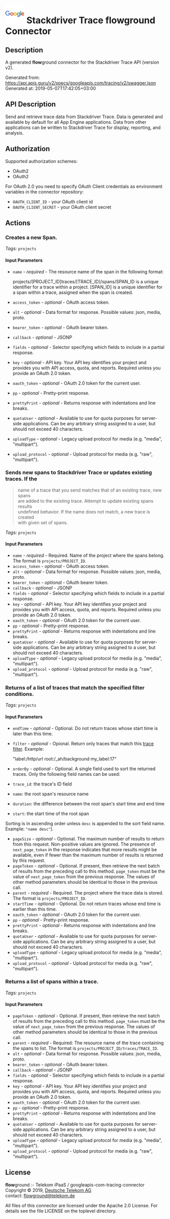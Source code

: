 # ![LOGO](logo.png) Stackdriver Trace **flow**ground Connector

## Description

A generated **flow**ground connector for the Stackdriver Trace API (version v2).

Generated from: https://api.apis.guru/v2/specs/googleapis.com/tracing/v2/swagger.json<br/>
Generated at: 2019-05-07T17:42:05+03:00

## API Description

Send and retrieve trace data from Stackdriver Trace. Data is generated and available by default for all App Engine applications. Data from other applications can be written to Stackdriver Trace for display, reporting, and analysis.


## Authorization

Supported authorization schemes:
- OAuth2
- OAuth2

For OAuth 2.0 you need to specify OAuth Client credentials as environment variables in the connector repository:
* `OAUTH_CLIENT_ID` - your OAuth client id
* `OAUTH_CLIENT_SECRET` - your OAuth client secret

## Actions

### Creates a new Span.

*Tags:* `projects`

#### Input Parameters
* `name` - _required_ - The resource name of the span in the following format:

    projects/[PROJECT_ID]traces/[TRACE_ID]/spans/SPAN_ID is a unique identifier for a trace within a project.
[SPAN_ID] is a unique identifier for a span within a trace,
assigned when the span is created.
* `access_token` - _optional_ - OAuth access token.
* `alt` - _optional_ - Data format for response.
    Possible values: json, media, proto.
* `bearer_token` - _optional_ - OAuth bearer token.
* `callback` - _optional_ - JSONP
* `fields` - _optional_ - Selector specifying which fields to include in a partial response.
* `key` - _optional_ - API key. Your API key identifies your project and provides you with API access, quota, and reports. Required unless you provide an OAuth 2.0 token.
* `oauth_token` - _optional_ - OAuth 2.0 token for the current user.
* `pp` - _optional_ - Pretty-print response.
* `prettyPrint` - _optional_ - Returns response with indentations and line breaks.
* `quotaUser` - _optional_ - Available to use for quota purposes for server-side applications. Can be any arbitrary string assigned to a user, but should not exceed 40 characters.
* `uploadType` - _optional_ - Legacy upload protocol for media (e.g. "media", "multipart").
* `upload_protocol` - _optional_ - Upload protocol for media (e.g. "raw", "multipart").

### Sends new spans to Stackdriver Trace or updates existing traces. If the<br/>
> name of a trace that you send matches that of an existing trace, new spans<br/>
> are added to the existing trace. Attempt to update existing spans results<br/>
> undefined behavior. If the name does not match, a new trace is created<br/>
> with given set of spans.

*Tags:* `projects`

#### Input Parameters
* `name` - _required_ - Required. Name of the project where the spans belong. The format is
`projects/PROJECT_ID`.
* `access_token` - _optional_ - OAuth access token.
* `alt` - _optional_ - Data format for response.
    Possible values: json, media, proto.
* `bearer_token` - _optional_ - OAuth bearer token.
* `callback` - _optional_ - JSONP
* `fields` - _optional_ - Selector specifying which fields to include in a partial response.
* `key` - _optional_ - API key. Your API key identifies your project and provides you with API access, quota, and reports. Required unless you provide an OAuth 2.0 token.
* `oauth_token` - _optional_ - OAuth 2.0 token for the current user.
* `pp` - _optional_ - Pretty-print response.
* `prettyPrint` - _optional_ - Returns response with indentations and line breaks.
* `quotaUser` - _optional_ - Available to use for quota purposes for server-side applications. Can be any arbitrary string assigned to a user, but should not exceed 40 characters.
* `uploadType` - _optional_ - Legacy upload protocol for media (e.g. "media", "multipart").
* `upload_protocol` - _optional_ - Upload protocol for media (e.g. "raw", "multipart").

### Returns of a list of traces that match the specified filter conditions.

*Tags:* `projects`

#### Input Parameters
* `endTime` - _optional_ - Optional. Do not return traces whose start time is later than this time.
* `filter` - _optional_ - Opional. Return only traces that match this
[trace filter](/trace/docs/trace-filters). Example:

    "label:/http/url root:/_ah/background my_label:17"
* `orderBy` - _optional_ - Optional. A single field used to sort the returned traces.
Only the following field names can be used:

*   `trace_id`: the trace's ID field
*   `name`:  the root span's resource name
*   `duration`: the difference between the root span's start time and end time
*   `start`:  the start time of the root span

Sorting is in ascending order unless `desc` is appended to the sort field name.
Example: `"name desc"`).
* `pageSize` - _optional_ - Optional. The maximum number of results to return from this request.
Non-positive values are ignored. The presence of `next_page_token` in the
response indicates that more results might be available, even if fewer than
the maximum number of results is returned by this request.
* `pageToken` - _optional_ - Optional. If present, then retrieve the next batch of results from the
preceding call to this method.  `page_token` must be the value of
`next_page_token` from the previous response.  The values of other method
parameters should be identical to those in the previous call.
* `parent` - _required_ - Required. The project where the trace data is stored. The format
is `projects/PROJECT_ID`.
* `startTime` - _optional_ - Optional. Do not return traces whose end time is earlier than this time.
* `oauth_token` - _optional_ - OAuth 2.0 token for the current user.
* `pp` - _optional_ - Pretty-print response.
* `prettyPrint` - _optional_ - Returns response with indentations and line breaks.
* `quotaUser` - _optional_ - Available to use for quota purposes for server-side applications. Can be any arbitrary string assigned to a user, but should not exceed 40 characters.
* `uploadType` - _optional_ - Legacy upload protocol for media (e.g. "media", "multipart").
* `upload_protocol` - _optional_ - Upload protocol for media (e.g. "raw", "multipart").

### Returns a list of spans within a trace.

*Tags:* `projects`

#### Input Parameters
* `pageToken` - _optional_ - Optional. If present, then retrieve the next batch of results from the
preceding call to this method. `page_token` must be the value of
`next_page_token` from the previous response. The values of other method
parameters should be identical to those in the previous call.
* `parent` - _required_ - Required: The resource name of the trace containing the spans to list.
The format is `projects/PROJECT_ID/traces/TRACE_ID`.
* `alt` - _optional_ - Data format for response.
    Possible values: json, media, proto.
* `bearer_token` - _optional_ - OAuth bearer token.
* `callback` - _optional_ - JSONP
* `fields` - _optional_ - Selector specifying which fields to include in a partial response.
* `key` - _optional_ - API key. Your API key identifies your project and provides you with API access, quota, and reports. Required unless you provide an OAuth 2.0 token.
* `oauth_token` - _optional_ - OAuth 2.0 token for the current user.
* `pp` - _optional_ - Pretty-print response.
* `prettyPrint` - _optional_ - Returns response with indentations and line breaks.
* `quotaUser` - _optional_ - Available to use for quota purposes for server-side applications. Can be any arbitrary string assigned to a user, but should not exceed 40 characters.
* `uploadType` - _optional_ - Legacy upload protocol for media (e.g. "media", "multipart").
* `upload_protocol` - _optional_ - Upload protocol for media (e.g. "raw", "multipart").

## License

**flow**ground :- Telekom iPaaS / googleapis-com-tracing-connector<br/>
Copyright © 2019, [Deutsche Telekom AG](https://www.telekom.de)<br/>
contact: flowground@telekom.de

All files of this connector are licensed under the Apache 2.0 License. For details
see the file LICENSE on the toplevel directory.
